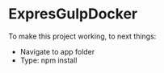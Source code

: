 # ExpresGulpDocker

To make this project working, to next things: 

 -  Navigate to app folder
 - Type: npm install
